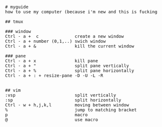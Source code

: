 <pre>
# myguide
how to use my computer (because i'm new and this is fucking hard to remember)

## tmux  
  
### window  
Ctrl - a +  c              create a new window  
Ctrl - a + number (0,1,..) swich window  
Ctrl - a + &               kill the current window  
  
### pane  
Ctrl - a + x               kill pane  
Ctrl - a + "               split pane vertically  
Ctrl - a + %               split pane horizontally  
Ctrl - a + : + resize-pane -D -U -L -R  
  
  
## vim  
:vsp                       split vertically  
:sp                        split horizontally  
Ctrl - w + h,j,k,l         moving between window  
%                          jump to matching bracket  
p                          macro  
@                          use macro
</pre>
